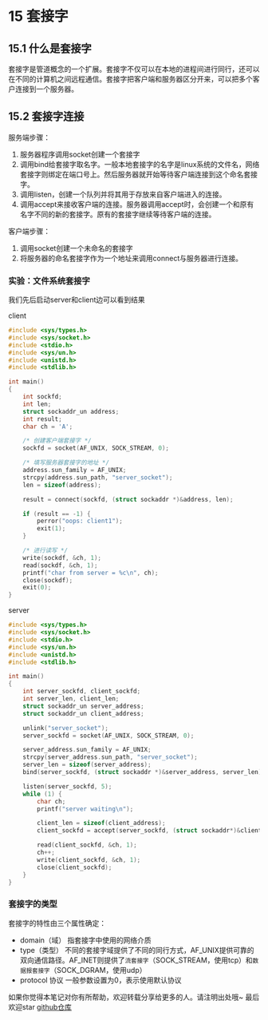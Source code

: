 # 15 套接字

## 15.1 什么是套接字

套接字是管道概念的一个扩展。套接字不仅可以在本地的进程间进行同行，还可以在不同的计算机之间远程通信。套接字把客户端和服务器区分开来，可以把多个客户连接到一个服务器。

## 15.2 套接字连接

服务端步骤：

1. 服务器程序调用socket创建一个套接字
2. 调用bind给套接字取名字。一般本地套接字的名字是linux系统的文件名，网络套接字则绑定在端口号上。然后服务器就开始等待客户端连接到这个命名套接字。
3. 调用listen，创建一个队列并将其用于存放来自客户端进入的连接。
4. 调用accept来接收客户端的连接。服务器调用accept时，会创建一个和原有名字不同的新的套接字。原有的套接字继续等待客户端的连接。

客户端步骤：

1. 调用socket创建一个未命名的套接字
2. 将服务器的命名套接字作为一个地址来调用connect与服务器进行连接。

### 实验：文件系统套接字

我们先后启动server和client边可以看到结果

client

```c
#include <sys/types.h>
#include <sys/socket.h>
#include <stdio.h>
#include <sys/un.h>
#include <unistd.h>
#include <stdlib.h>

int main()
{
    int sockfd;
    int len;
    struct sockaddr_un address;
    int result;
    char ch = 'A';

    /* 创建客户端套接字 */
    sockfd = socket(AF_UNIX, SOCK_STREAM, 0);

    /* 填写服务器套接字的地址 */
    address.sun_family = AF_UNIX;
    strcpy(address.sun_path, "server_socket");
    len = sizeof(address);

    result = connect(sockfd, (struct sockaddr *)&address, len);

    if (result == -1) {
        perror("oops: client1");
        exit(1);
    }

    /* 进行读写 */
    write(sockdf, &ch, 1);
    read(sockdf, &ch, 1);
    printf("char from server = %c\n", ch);
    close(sockdf);
    exit(0);
}
```

server

```c
#include <sys/types.h>
#include <sys/socket.h>
#include <stdio.h>
#include <sys/un.h>
#include <unistd.h>
#include <stdlib.h>

int main()
{
    int server_sockfd, client_sockfd;
    int server_len, client_len;
    struct sockaddr_un server_address;
    struct sockaddr_un client_address;

    unlink("server_socket");
    server_sockfd = socket(AF_UNIX, SOCK_STREAM, 0);

    server_address.sun_family = AF_UNIX;
    strcpy(server_address.sun_path, "server_socket");
    server_len = sizeof(server_address);
    bind(server_sockfd, (struct sockaddr *)&server_address, server_len);

    listen(server_sockfd, 5);
    while (1) {
        char ch;
        printf("server waiting\n");

        client_len = sizeof(client_address);
        client_sockfd = accept(server_sockfd, (struct sockaddr*)&client_address, (socklen_t *)&client_len);

        read(client_sockfd, &ch, 1);
        ch++;
        write(client_sockfd, &ch, 1);
        close(client_sockfd);
    }
}
```

### 套接字的类型

套接字的特性由三个属性确定：

- domain（域）
  指套接字中使用的网络介质
- type（类型）
  不同的套接字域提供了不同的同行方式，AF_UNIX提供可靠的双向通信路径。AF_INET则提供了`流套接字`（SOCK_STREAM，使用tcp）和`数据报套接字`（SOCK_DGRAM，使用udp）
- protocol 协议
  一般参数设置为0，表示使用默认协议



如果你觉得本笔记对你有所帮助，欢迎转载分享给更多的人。请注明出处哦~
最后欢迎star [github仓库](https://github.com/LeoSirius/notes)
